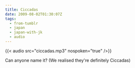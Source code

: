 ```yaml
---
title: Ciccadas
date: 2009-08-02T01:30:07Z
tags:
  - from-tumblr
  - japan
  - japan-with-jk
  - audio
---
```


{{< audio src="ciccadas.mp3" nospoken="true" />}}

Can anyone name it?  (We realised they're definitely Ciccadas)
